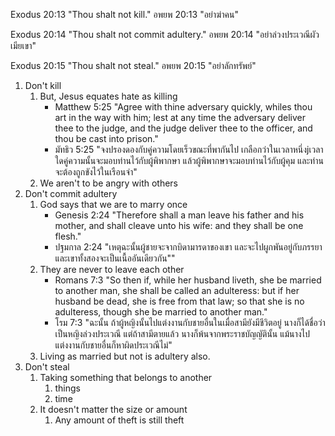 Exodus 20:13 "Thou shalt not kill."
อพยพ 20:13 "อย่าฆ่าคน"

Exodus 20:14 "Thou shalt not commit adultery."
อพยพ 20:14 "อย่าล่วงประเวณีผัวเมียเขา"

Exodus 20:15 "Thou shalt not steal."
อพยพ 20:15 "อย่าลักทรัพย์"

1. Don't kill
    1. But, Jesus equates hate as killing
        - Matthew 5:25 "Agree with thine adversary quickly, whiles thou art in the way with him; lest at any time the adversary deliver thee to the judge, and the judge deliver thee to the officer, and thou be cast into prison."
        - มัทธิว 5:25 "จงปรองดองกับคู่ความโดยเร็วขณะที่พากันไป เกลือกว่าในเวลาหนึ่งjเวลาใดคู่ความนั้นจะมอบท่านไว้กับผู้พิพากษา แล้วผู้พิพากษาจะมอบท่านไว้กับผู้คุม และท่านจะต้องถูกขังไว้ในเรือนจำ"
    2. We aren't to be angry with others
2. Don't commit adultery
    1. God says that we are to marry once
        - Genesis 2:24 "Therefore shall a man leave his father and his mother, and shall cleave unto his wife: and they shall be one flesh."
        - ปฐมกาล 2:24 "เหตุฉะนั้นผู้ชายจะจากบิดามารดาของเขา และจะไปผูกพันอยู่กับภรรยา และเขาทั้งสองจะเป็นเนื้ออันเดียวกัน""
    2. They are never to leave each other
        - Romans 7:3 "So then if, while her husband liveth, she be married to another man, she shall be called an adulteress: but if her husband be dead, she is free from that law; so that she is no adulteress, though she be married to another man."
        - โรม 7:3 "ฉะนั้น ถ้าผู้หญิงนั้นไปแต่งงานกับชายอื่นในเมื่อสามียังมีชีวิตอยู่ นางก็ได้ชื่อว่าเป็นหญิงล่วงประเวณี แต่ถ้าสามีตายแล้ว นางก็พ้นจากพระราชบัญญัตินั้น แม้นางไปแต่งงานกับชายอื่นก็หาผิดประเวณีไม่"
    3. Living as married but not is adultery also.
3. Don't steal
    1. Taking something that belongs to another
        1. things
        2. time
    2. It doesn't matter the size or amount
        1. Any amount of theft is still theft
